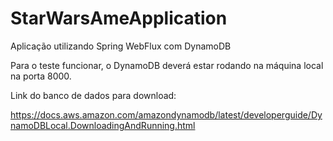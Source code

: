# StarWarsAmeApplication

Aplicação utilizando Spring WebFlux com DynamoDB

Para o teste funcionar, o DynamoDB deverá estar rodando na máquina local na porta 8000.

Link do banco de dados para download:

https://docs.aws.amazon.com/amazondynamodb/latest/developerguide/DynamoDBLocal.DownloadingAndRunning.html
